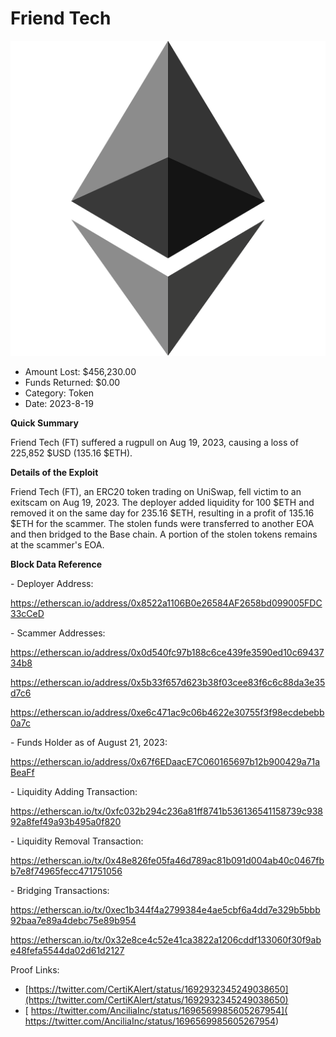 # Friend Tech
![Friend Tech](/rektimages/Fake-Friend-Tech-Rugpull.png)
- Amount Lost: $456,230.00
- Funds Returned: $0.00
- Category: Token
- Date: 2023-8-19

**Quick Summary**

Friend Tech (FT) suffered a rugpull on Aug 19, 2023, causing a loss of 225,852 $USD (135.16 $ETH).

  


 **Details of the Exploit**

Friend Tech (FT), an ERC20 token trading on UniSwap, fell victim to an exitscam on Aug 19, 2023. The deployer added liquidity for 100 $ETH and removed it on the same day for 235.16 $ETH, resulting in a profit of 135.16 $ETH for the scammer. The stolen funds were transferred to another EOA and then bridged to the Base chain. A portion of the stolen tokens remains at the scammer's EOA.

  


 **Block Data Reference**

\- Deployer Address:

  https://etherscan.io/address/0x8522a1106B0e26584AF2658bd099005FDC33cCeD

  


\- Scammer Addresses:

  https://etherscan.io/address/0x0d540fc97b188c6ce439fe3590ed10c6943734b8

  https://etherscan.io/address/0x5b33f657d623b38f03cee83f6c6c88da3e35d7c6

  https://etherscan.io/address/0xe6c471ac9c06b4622e30755f3f98ecdebebb0a7c

  


\- Funds Holder as of August 21, 2023:

  https://etherscan.io/address/0x67f6EDaacE7C060165697b12b900429a71aBeaFf

  


\- Liquidity Adding Transaction:

https://etherscan.io/tx/0xfc032b294c236a81ff8741b536136541158739c93892a8fef49a93b495a0f820

  


\- Liquidity Removal Transaction:

https://etherscan.io/tx/0x48e826fe05fa46d789ac81b091d004ab40c0467fbb7e8f74965fecc471751056

  


\- Bridging Transactions:

https://etherscan.io/tx/0xec1b344f4a2799384e4ae5cbf6a4dd7e329b5bbb92baa7e89a4debc75e89b954

https://etherscan.io/tx/0x32e8ce4c52e41ca3822a1206cddf133060f30f9abe48fefa5544da02d61d2127


Proof Links:
- [https://twitter.com/CertiKAlert/status/1692932345249038650](https://twitter.com/CertiKAlert/status/1692932345249038650)
- [ https://twitter.com/AnciliaInc/status/1696569985605267954]( https://twitter.com/AnciliaInc/status/1696569985605267954)


